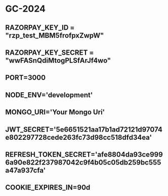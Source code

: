 # GC-2024

## RAZORPAY_KEY_ID = "rzp_test_MBM5frofpxZwpW"

## RAZORPAY_KEY_SECRET = "wwFASnQdiMtogPLSfArJf4wo"

## PORT=3000

## NODE_ENV='development'

## MONGO_URI='Your Mongo Uri'

## JWT_SECRET='5e6651521aa17b1ad72121d97074e802297728cede263fc73d98cc518dfd34ea'

## REFRESH_TOKEN_SECRET='afe8804da93ce9996a90e822f237987042c9f4b05c05db259bc555a47a937cfa'

## COOKIE_EXPIRES_IN=90d

